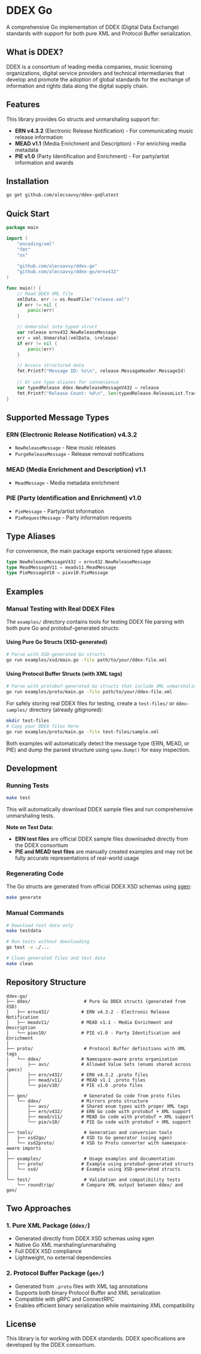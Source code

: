 # DDEX Go

A comprehensive Go implementation of DDEX (Digital Data Exchange) standards with support for both pure XML and Protocol Buffer serialization.

## What is DDEX?

DDEX is a consortium of leading media companies, music licensing organizations, digital service providers and technical intermediaries that develop and promote the adoption of global standards for the exchange of information and rights data along the digital supply chain.

## Features

This library provides Go structs and unmarshaling support for:

- **ERN v4.3.2** (Electronic Release Notification) - For communicating music release information
- **MEAD v1.1** (Media Enrichment and Description) - For enriching media metadata
- **PIE v1.0** (Party Identification and Enrichment) - For party/artist information and awards

## Installation

```bash
go get github.com/alecsavvy/ddex-go@latest
```

## Quick Start

```go
package main

import (
    "encoding/xml"
    "fmt"
    "os"
    
    "github.com/alecsavvy/ddex-go"
    "github.com/alecsavvy/ddex-go/ernv432"
)

func main() {
    // Read DDEX XML file
    xmlData, err := os.ReadFile("release.xml")
    if err != nil {
        panic(err)
    }

    // Unmarshal into typed struct
    var release ernv432.NewReleaseMessage
    err = xml.Unmarshal(xmlData, &release)
    if err != nil {
        panic(err)
    }

    // Access structured data
    fmt.Printf("Message ID: %s\n", release.MessageHeader.MessageId)
    
    // Or use type aliases for convenience
    var typedRelease ddex.NewReleaseMessageV432 = release
    fmt.Printf("Release Count: %d\n", len(typedRelease.ReleaseList.TrackRelease))
}
```

## Supported Message Types

### ERN (Electronic Release Notification) v4.3.2
- `NewReleaseMessage` - New music releases
- `PurgeReleaseMessage` - Release removal notifications

### MEAD (Media Enrichment and Description) v1.1  
- `MeadMessage` - Media metadata enrichment

### PIE (Party Identification and Enrichment) v1.0
- `PieMessage` - Party/artist information
- `PieRequestMessage` - Party information requests

## Type Aliases

For convenience, the main package exports versioned type aliases:

```go
type NewReleaseMessageV432 = ernv432.NewReleaseMessage
type MeadMessageV11 = meadv11.MeadMessage
type PieMessageV10 = piev10.PieMessage
```

## Examples

### Manual Testing with Real DDEX Files

The `examples/` directory contains tools for testing DDEX file parsing with both pure Go and protobuf-generated structs:

#### Using Pure Go Structs (XSD-generated)
```bash
# Parse with XSD-generated Go structs
go run examples/xsd/main.go -file path/to/your/ddex-file.xml
```

#### Using Protocol Buffer Structs (with XML tags)
```bash
# Parse with protobuf-generated Go structs that include XML unmarshaling
go run examples/proto/main.go -file path/to/your/ddex-file.xml
```

For safely storing real DDEX files for testing, create a `test-files/` or `ddex-samples/` directory (already gitignored):

```bash
mkdir test-files
# Copy your DDEX files here
go run examples/proto/main.go -file test-files/sample.xml
```

Both examples will automatically detect the message type (ERN, MEAD, or PIE) and dump the parsed structure using `spew.Dump()` for easy inspection.

## Development

### Running Tests

```bash
make test
```

This will automatically download DDEX sample files and run comprehensive unmarshaling tests.

**Note on Test Data:**
- **ERN test files** are official DDEX sample files downloaded directly from the DDEX consortium
- **PIE and MEAD test files** are manually created examples and may not be fully accurate representations of real-world usage

### Regenerating Code

The Go structs are generated from official DDEX XSD schemas using [xgen](https://github.com/xuri/xgen):

```bash
make generate
```

### Manual Commands

```bash
# Download test data only
make testdata

# Run tests without downloading
go test -v ./...

# Clean generated files and test data  
make clean
```

## Repository Structure

```
ddex-go/
├── ddex/                    # Pure Go DDEX structs (generated from XSD)
│   ├── ernv432/            # ERN v4.3.2 - Electronic Release Notification
│   ├── meadv11/            # MEAD v1.1 - Media Enrichment and Description
│   └── piev10/             # PIE v1.0 - Party Identification and Enrichment
│
├── proto/                   # Protocol Buffer definitions with XML tags
│   └── ddex/               # Namespace-aware proto organization
│       ├── avs/            # Allowed Value Sets (enums shared across specs)
│       ├── ern/v432/       # ERN v4.3.2 .proto files
│       ├── mead/v11/       # MEAD v1.1 .proto files
│       └── pie/v10/        # PIE v1.0 .proto files
│
├── gen/                     # Generated Go code from proto files
│   └── ddex/               # Mirrors proto structure
│       ├── avs/            # Shared enum types with proper XML tags
│       ├── ern/v432/       # ERN Go code with protobuf + XML support
│       ├── mead/v11/       # MEAD Go code with protobuf + XML support
│       └── pie/v10/        # PIE Go code with protobuf + XML support
│
├── tools/                   # Generation and conversion tools
│   ├── xsd2go/             # XSD to Go generator (using xgen)
│   └── xsd2proto/          # XSD to Proto converter with namespace-aware imports
│
├── examples/                # Usage examples and documentation
│   ├── proto/              # Example using protobuf-generated structs
│   └── xsd/                # Example using XSD-generated structs
│
└── test/                    # Validation and compatibility tests
    └── roundtrip/          # Compare XML output between ddex/ and gen/
```

## Two Approaches

### 1. Pure XML Package (`ddex/`)
- Generated directly from DDEX XSD schemas using xgen
- Native Go XML marshaling/unmarshaling
- Full DDEX XSD compliance
- Lightweight, no external dependencies

### 2. Protocol Buffer Package (`gen/`)
- Generated from `.proto` files with XML tag annotations
- Supports both binary Protocol Buffer and XML serialization
- Compatible with gRPC and ConnectRPC
- Enables efficient binary serialization while maintaining XML compatibility

## License

This library is for working with DDEX standards. DDEX specifications are developed by the DDEX consortium.